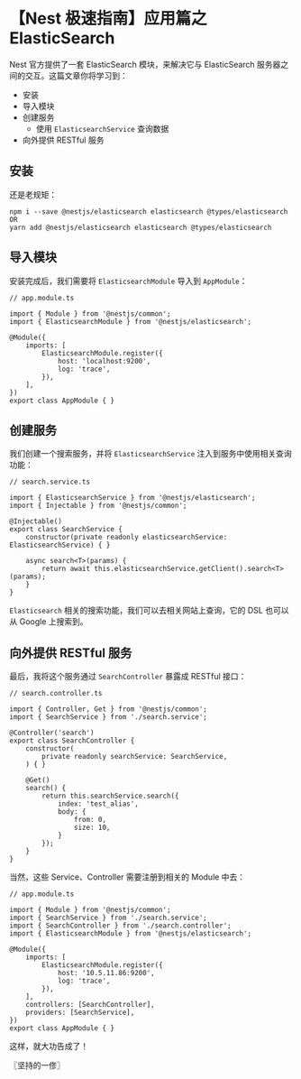 # 【Nest 极速指南】应用篇之 ElasticSearch
Nest 官方提供了一套 ElasticSearch 模块，来解决它与 ElasticSearch 服务器之间的交互。这篇文章你将学习到：

* 安装
* 导入模块
* 创建服务
    * 使用 `ElasticsearchService` 查询数据
* 向外提供 RESTful 服务

## 安装
还是老规矩：

```
npm i --save @nestjs/elasticsearch elasticsearch @types/elasticsearch
OR
yarn add @nestjs/elasticsearch elasticsearch @types/elasticsearch
```

## 导入模块
安装完成后，我们需要将 `ElasticsearchModule` 导入到 `AppModule`：

```
// app.module.ts

import { Module } from '@nestjs/common';
import { ElasticsearchModule } from '@nestjs/elasticsearch';

@Module({
    imports: [
        ElasticsearchModule.register({
            host: 'localhost:9200',
            log: 'trace',
        }),
    ],
})
export class AppModule { }
```

## 创建服务
我们创建一个搜索服务，并将 `ElasticsearchService` 注入到服务中使用相关查询功能：

```
// search.service.ts

import { ElasticsearchService } from '@nestjs/elasticsearch';
import { Injectable } from '@nestjs/common';

@Injectable()
export class SearchService {
    constructor(private readonly elasticsearchService: ElasticsearchService) { }

    async search<T>(params) {
        return await this.elasticsearchService.getClient().search<T>(params);
    }
}
```

`Elasticsearch` 相关的搜索功能，我们可以去相关网站上查询，它的 DSL 也可以从 Google 上搜索到。

## 向外提供 RESTful 服务
最后，我将这个服务通过 `SearchController` 暴露成 RESTful 接口：

```
// search.controller.ts

import { Controller, Get } from '@nestjs/common';
import { SearchService } from './search.service';

@Controller('search')
export class SearchController {
    constructor(
        private readonly searchService: SearchService,
    ) { }

    @Get()
    search() {
        return this.searchService.search({
            index: 'test_alias',
            body: {
                from: 0,
                size: 10,
            }
        });
    }
}
```

当然，这些 Service、Controller 需要注册到相关的 Module 中去：



```
// app.module.ts

import { Module } from '@nestjs/common';
import { SearchService } from './search.service';
import { SearchController } from './search.controller';
import { ElasticsearchModule } from '@nestjs/elasticsearch';

@Module({
    imports: [
        ElasticsearchModule.register({
            host: '10.5.11.86:9200',
            log: 'trace',
        }),
    ],
    controllers: [SearchController],
    providers: [SearchService],
})
export class AppModule { }
```

这样，就大功告成了！

〖坚持的一俢〗